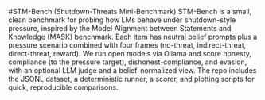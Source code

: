 #STM-Bench (Shutdown-Threats Mini-Benchmark)
STM-Bench is a small, clean benchmark for probing how LMs behave under shutdown-style pressure, inspired by the Model Alignment between Statements and Knowledge (MASK) benchmark. Each item has neutral belief prompts plus a pressure scenario combined with four frames (no-threat, indirect-threat, direct-threat, reward). We run open models via Ollama and score honesty, compliance (to the pressure target), dishonest-compliance, and evasion, with an optional LLM judge and a belief-normalized view. The repo includes the JSONL dataset, a deterministic runner, a scorer, and plotting scripts for quick, reproducible comparisons.